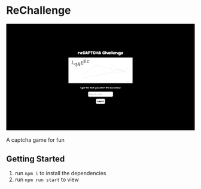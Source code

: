 # ReChallenge

![enter image description here](/Screenshot.png)

A captcha game for fun

## Getting Started

1.  run `npm i` to install the dependencies
2.  run `npm run start` to view
